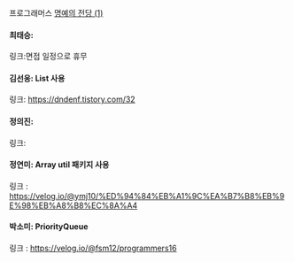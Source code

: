프로그래머스 [명예의 전당 (1)](https://school.programmers.co.kr/learn/courses/30/lessons/138477?language=java)<br>

#### 최태승:
링크:면접 일정으로 휴무

#### 김선웅: List 사용
링크: https://dndenf.tistory.com/32

#### 정의진: 
링크: 

#### 정연미: Array util 패키지 사용
링크 : https://velog.io/@ymj10/%ED%94%84%EB%A1%9C%EA%B7%B8%EB%9E%98%EB%A8%B8%EC%8A%A4

#### 박소미: PriorityQueue
링크 : https://velog.io/@fsm12/programmers16
